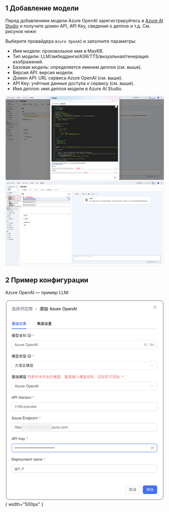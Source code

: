 ## 1 Добавление модели

Перед добавлением модели Azure OpenAI зарегистрируйтесь в [Azure AI Studio](https://ai.azure.com/) и получите домен API, API Key, сведения о деплое и т.д. См. рисунок ниже:

Выберите провайдера `Azure OpenAI` и заполните параметры:

* Имя модели: произвольное имя в MaxKB.    
* Тип модели: LLM/эмбеддинги/ASR/TTS/визуальная/генерация изображений.   
* Базовая модель: определяется именем деплоя (см. выше). 
* Версия API: версия модели.
* Домен API: URL сервиса Azure OpenAI (см. выше).
* API Key: учётные данные доступа к сервису (см. выше).
* Имя деплоя: имя деплоя модели в Azure AI Studio.

![Azure OpenAI Key](<../../img/model/Azure_APIKey.png>)
![Azure OpenAI DemployInfo](<../../img/model/Azure_deployInfo.png>)



## 2 Пример конфигурации

Azure OpenAI — пример LLM:

![Azure_大语言模型](../../img/model/azure_model.png){ width="500px" }